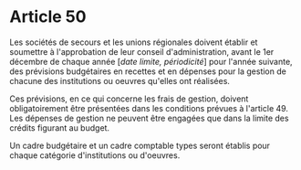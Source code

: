 # Article 50

Les sociétés de secours et les unions régionales doivent établir et soumettre à l'approbation de leur conseil d'administration, avant le 1er décembre de chaque année [*date limite, périodicité*] pour l'année suivante, des prévisions budgétaires en recettes et en dépenses pour la gestion de chacune des institutions ou oeuvres qu'elles ont réalisées.

Ces prévisions, en ce qui concerne les frais de gestion, doivent obligatoirement être présentées dans les conditions prévues à l'article 49. Les dépenses de gestion ne peuvent être engagées que dans la limite des crédits figurant au budget.

Un cadre budgétaire et un cadre comptable types seront établis pour chaque catégorie d'institutions ou d'oeuvres.
